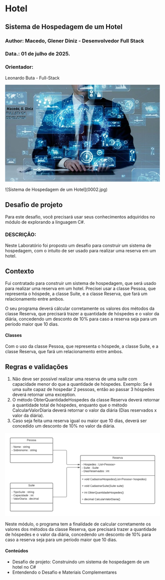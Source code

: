 # Hotel
## Sistema de Hospedagem de um Hotel

### Author: Macedo, Glener Diniz - Desenvolvedor Full Stack
### Data.: 01 de julho de 2025.

### Orientador:
Leonardo Buta - Full-Stack
<p align="center">
  <img src="https://raw.githubusercontent.com/gdmacedo/Glener-Talk/main/developer-MacedoGDiniz.jpg" alt="Macedo, Glener Diniz">
</p>
![Sistema de Hospedagem de um Hotel](0002.jpg)

## Desafio de projeto
Para este desafio, você precisará usar seus conhecimentos adquiridos no módulo de explorando a linguagem C#.

### DESCRIÇÃO:
Neste Laboratório foi proposto um desafio para construir um sistema de hospedagem, com o intuito de ser usado para realizar uma reserva em um hotel.


## Contexto
Fui contratado para construir um sistema de hospedagem, que será usado para realizar uma reserva em um hotel. Precisei usar a classe Pessoa, que representa o hóspede, a classe Suíte, e a classe Reserva, que fará um relacionamento entre ambos.

O seu programa deverá cálcular corretamente os valores dos métodos da classe Reserva, que precisará trazer a quantidade de hóspedes e o valor da diária, concedendo um desconto de 10% para caso a reserva seja para um período maior que 10 dias.

#### Classes
Com o uso da classe Pessoa, que representa o hóspede, a classe Suíte, e a classe Reserva, que fará um relacionamento entre ambos.


## Regras e validações
1. Não deve ser possível realizar uma reserva de uma suíte com capacidade menor do que a quantidade de hóspedes. Exemplo: Se é uma suíte capaz de hospedar 2 pessoas, então ao passar 3 hóspedes deverá retornar uma exception.
2. O método ObterQuantidadeHospedes da classe Reserva deverá retornar a quantidade total de hóspedes, enquanto que o método CalcularValorDiaria deverá retornar o valor da diária (Dias reservados x valor da diária).
3. Caso seja feita uma reserva igual ou maior que 10 dias, deverá ser concedido um desconto de 10% no valor da diária.


![Diagrama de classe estacionamento](diagrama_classe_hotel.png)


Neste módulo, o programa tem a finalidade de calcular corretamente os valores dos métodos da classe Reserva, que precisará trazer a quantidade de hóspedes e o valor da diária, concedendo um desconto de 10% para caso a reserva seja para um período maior que 10 dias.


#### Conteúdos
- Desafio de projeto: Construindo um sistema de hospedagem de um hotel no C#
- Entendendo o Desafio e Materiais Complementares
